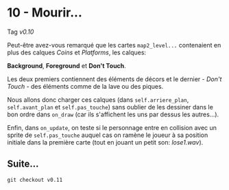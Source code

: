 # 10 - Mourir...

Tag *v0.10*

Peut-être avez-vous remarqué que les cartes `map2_level...` contenaient en plus des calques *Coins* et *Platforms*, les calques:

**Background**, **Foreground** et **Don't Touch**.

Les deux premiers contiennent des éléments de décors et le dernier - *Don't Touch* - des éléments comme de la lave ou des piques.

Nous allons donc charger ces calques (dans `self.arriere_plan`, `self.avant_plan` et `self.pas_touche`) sans oublier de les dessiner dans le bon ordre dans `on_draw` (car ils s'affichent les uns par dessus les autres...).

Enfin, dans `on_update`, on teste si le personnage entre en collision avec un sprite de `self.pas_touche` auquel cas on ramène le joueur à sa position initiale dans la première carte (tout en jouant un petit son: *lose1.wav*).

## Suite... 

`git checkout v0.11`